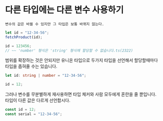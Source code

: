 # 다른 타입에는 다른 변수 사용하기

    변수의 값은 바뀔 수 있지만 그 타입은 보통 바뀌지 않는다.

```ts
let id = "12-34-56";
fetchProduct(id);

id = 123456;
// ~~ 'number' 형식은 'string' 형식에 할당할 수 없습니다.ts(2322)
```

범위를 확장하는 것은 안되지만 유니온 타입으로 두가지 타입을 선언해서 할당할때마다 타입을 좁혀줄 수는 있습니다.

```ts
let id: string | number = "12-34-56";

id = 12;
```

그러나 변수를 무분별하게 재사용하면 타입 체커와 사람 모두에게 혼란을 줄 뿐입니다. 타입이 다른 값은 다르게 선언합시다.

```ts
const id = 12;
const serial = "12-34-56";
```

